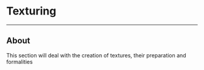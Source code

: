 # Texturing

___

## About

This section will deal with the creation of textures, their preparation and formalities

